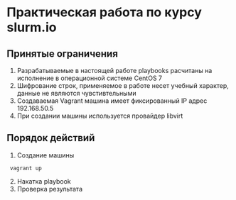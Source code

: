 # Практическая работа по курсу slurm.io

## Принятые ограничения

1. Разрабатываемые в настоящей работе playbooks расчитаны на исполнение в операционной системе CentOS 7
2. Шифрование строк, применяемое в работе несет учебный характер, данные не являются чувстивтельными
3. Создаваемая Vagrant машина имеет фиксированный IP адрес 192.168.50.5
4. При создании машины используется провайдер libvirt

## Порядок действий

1. Создание машины
   
``` vagrant up```

2. Накатка playbook 
3. Проверка результата
